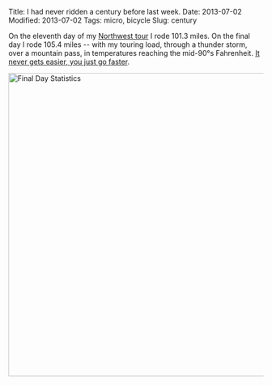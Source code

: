 Title: I had never ridden a century before last week.
Date: 2013-07-02
Modified: 2013-07-02
Tags: micro, bicycle
Slug: century

On the eleventh day of my [Northwest tour](/2013/06/northwest-tour/) I rode 101.3 miles. On the final day I rode 105.4 miles -- with my touring load, through a thunder storm, over a mountain pass, in temperatures reaching the mid-90&deg;s Fahrenheit. [It never gets easier, you just go faster](http://www.velominati.com/the-rules/#10).

<a href="http://www.flickr.com/photos/pigmonkey/9175013871/" title="Final Day Statistics by Pig Monkey, on Flickr"><img src="https://farm4.staticflickr.com/3828/9175013871_f3924be4ed_c.jpg" width="800" height="600" alt="Final Day Statistics"></a>
